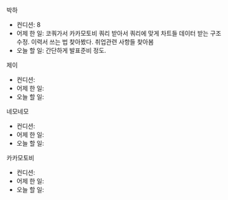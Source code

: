 
박하

- 컨디션: 8
- 어제 한 일: 코쿼가서 카카모토비 쿼리 받아서 쿼리에 맞게 차트들 데이터 받는 구조 수정. 이력서 쓰는 법 찾아봤다. 취업관련 사항들 찾아봄
- 오늘 할 일: 간단하게 발표준비 정도. 

제이

- 컨디션: 
- 어제 한 일: 
- 오늘 할 일: 

네모네모

- 컨디션: 
- 어제 한 일: 
- 오늘 할 일: 

카카모토비

- 컨디션: 
- 어제 한 일: 
- 오늘 할 일: 